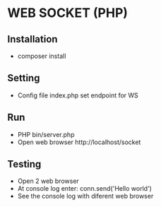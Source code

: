 # WEB SOCKET (PHP)

## Installation
- composer install

## Setting
- Config file index.php set endpoint for WS

## Run
- PHP bin/server.php
- Open web browser http://localhost/socket

## Testing
- Open 2 web browser
- At console log enter: conn.send('Hello world')
- See the console log with diferent web browser
